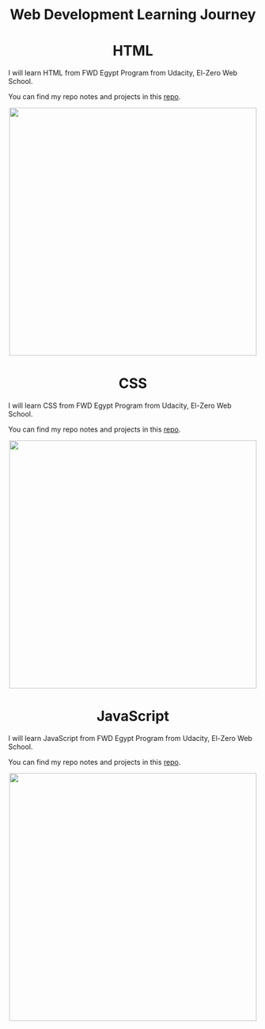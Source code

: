 <h1 align="center">Web Development Learning Journey</h1>

<h1 align="center">HTML</h1>

I will learn HTML from FWD Egypt Program from Udacity, El-Zero Web School.

You can find my repo notes and projects in this [repo](./HTML).

<p align="center"><img src="https://www.oxfordwebstudio.com/user/pages/06.da-li-znate/sta-je-html/sta-je-html.jpg" width=500></p>

<h1 align="center">CSS</h1>

I will learn CSS from FWD Egypt Program from Udacity, El-Zero Web School.

You can find my repo notes and projects in this [repo](./CSS).

<p align="center"><img src="https://www.oxfordwebstudio.com/user/pages/06.da-li-znate/sta-je-css/sta-je-css.png" width=500></p>


<h1 align="center">JavaScript</h1>

I will learn JavaScript from FWD Egypt Program from Udacity, El-Zero Web School.

You can find my repo notes and projects in this [repo](./JavaScript).

<p align="center"><img src="https://www.oxfordwebstudio.com/user/pages/06.da-li-znate/sta-je-javascript/sta-je-javascript.jpg" width=500></p>

